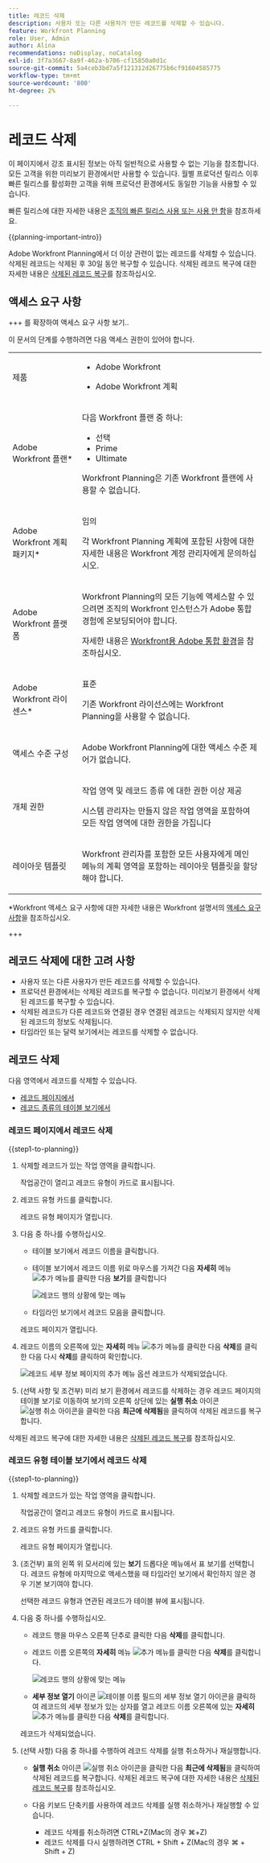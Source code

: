 ```yaml
---
title: 레코드 삭제
description: 사용자 또는 다른 사용자가 만든 레코드를 삭제할 수 있습니다.
feature: Workfront Planning
role: User, Admin
author: Alina
recommendations: noDisplay, noCatalog
exl-id: 3f7a3667-8a9f-462a-b706-cf15850a0d1c
source-git-commit: 5a4ceb3bd7a5f121312d26775b6cf91604585775
workflow-type: tm+mt
source-wordcount: '800'
ht-degree: 2%

---
```



# 레코드 삭제

<!--take Preview and Production references out at release-->

<span class="preview">이 페이지에서 강조 표시된 정보는 아직 일반적으로 사용할 수 없는 기능을 참조합니다. 모든 고객을 위한 미리보기 환경에서만 사용할 수 있습니다. 월별 프로덕션 릴리스 이후 빠른 릴리스를 활성화한 고객을 위해 프로덕션 환경에서도 동일한 기능을 사용할 수 있습니다. </span>

<span class="preview">빠른 릴리스에 대한 자세한 내용은 [조직의 빠른 릴리스 사용 또는 사용 안 함](/help/quicksilver/administration-and-setup/set-up-workfront/configure-system-defaults/enable-fast-release-process.md)을 참조하세요. </span>

{{planning-important-intro}}

Adobe Workfront Planning에서 더 이상 관련이 없는 레코드를 삭제할 수 있습니다. 삭제된 레코드는 삭제된 후 30일 동안 복구할 수 있습니다. 삭제된 레코드 복구에 대한 자세한 내용은 [삭제된 레코드 복구](/help/quicksilver/planning/records/restore-deleted-records.md)를 참조하십시오.

## 액세스 요구 사항

+++ 를 확장하여 액세스 요구 사항 보기..

이 문서의 단계를 수행하려면 다음 액세스 권한이 있어야 합니다.

<table style="table-layout:auto"> 
<col> 
</col> 
<col> 
</col> 
<tbody> 
    <tr> 
<tr> 
<td> 
   <p> 제품</p> </td> 
   <td> 
   <ul><li><p> Adobe Workfront</p></li> 
   <li><p> Adobe Workfront 계획<p></li></ul></td> 
  </tr>   
<tr> 
   <td role="rowheader"><p>Adobe Workfront 플랜*</p></td> 
   <td> 
<p>다음 Workfront 플랜 중 하나:</p> 
<ul><li>선택</li> 
<li>Prime</li> 
<li>Ultimate</li></ul> 
<p>Workfront Planning은 기존 Workfront 플랜에 사용할 수 없습니다.</p> 
   </td> 
<tr> 
   <td role="rowheader"><p>Adobe Workfront 계획 패키지*</p></td> 
   <td> 
<p>임의 </p> 
<p>각 Workfront Planning 계획에 포함된 사항에 대한 자세한 내용은 Workfront 계정 관리자에게 문의하십시오. </p> 
   </td> 
 <tr> 
   <td role="rowheader"><p>Adobe Workfront 플랫폼</p></td> 
   <td> 
<p>Workfront Planning의 모든 기능에 액세스할 수 있으려면 조직의 Workfront 인스턴스가 Adobe 통합 경험에 온보딩되어야 합니다.</p> 
<p>자세한 내용은 <a href="/help/quicksilver/workfront-basics/navigate-workfront/workfront-navigation/adobe-unified-experience.md">Workfront용 Adobe 통합 환경</a>을 참조하십시오. </p> 
   </td> 
   </tr> 
  </tr> 
  <tr> 
   <td role="rowheader"><p>Adobe Workfront 라이센스*</p></td> 
   <td><p> 표준</p>
   <p>기존 Workfront 라이선스에는 Workfront Planning을 사용할 수 없습니다.</p> 
  </td> 
  </tr> 
  <tr> 
   <td role="rowheader"><p>액세스 수준 구성</p></td> 
   <td> <p>Adobe Workfront Planning에 대한 액세스 수준 제어가 없습니다.</p>   
</td> 
  </tr> 
<tr> 
   <td role="rowheader"><p>개체 권한</p></td> 
   <td>   <p>작업 영역 <span class="preview"> 및 레코드 종류</span> </a>에 대한 권한 이상 제공 </p>  
   <p>시스템 관리자는 만들지 않은 작업 영역을 포함하여 모든 작업 영역에 대한 권한을 가집니다</p> </td> 
  </tr> 
<tr> 
   <td role="rowheader"><p>레이아웃 템플릿</p></td> 
   <td> <p>Workfront 관리자를 포함한 모든 사용자에게 메인 메뉴의 계획 영역을 포함하는 레이아웃 템플릿을 할당해야 합니다. </p> </td> 
  </tr> 
</tbody> 
</table>

*Workfront 액세스 요구 사항에 대한 자세한 내용은 Workfront 설명서의 [액세스 요구 사항](/help/quicksilver/administration-and-setup/add-users/access-levels-and-object-permissions/access-level-requirements-in-documentation.md)을 참조하십시오.

+++

## 레코드 삭제에 대한 고려 사항

* 사용자 또는 다른 사용자가 만든 레코드를 삭제할 수 있습니다.
* 프로덕션 환경에서는 삭제된 레코드를 복구할 수 없습니다. 미리보기 환경에서 삭제된 레코드를 복구할 수 있습니다.
* 삭제된 레코드가 다른 레코드와 연결된 경우 연결된 레코드는 삭제되지 않지만 삭제된 레코드의 정보도 삭제됩니다.
* 타임라인 또는 달력 보기에서는 레코드를 삭제할 수 없습니다.

## 레코드 삭제

다음 영역에서 레코드를 삭제할 수 있습니다.

* [레코드 페이지에서](#delete-a-record-from-the-records-page)
* [레코드 종류의 테이블 보기에서](#delete-a-record-from-the-record-type-table-view)

### 레코드 페이지에서 레코드 삭제

{{step1-to-planning}}

1. 삭제할 레코드가 있는 작업 영역을 클릭합니다.

   작업공간이 열리고 레코드 유형이 카드로 표시됩니다.

1. 레코드 유형 카드를 클릭합니다.

   레코드 유형 페이지가 열립니다.
1. 다음 중 하나를 수행하십시오.

   * 테이블 보기에서 레코드 이름을 클릭합니다.
   * 테이블 보기에서 레코드 이름 위로 마우스를 가져간 다음 **자세히** 메뉴 ![추가 메뉴](assets/more-menu.png)를 클릭한 다음 **보기**&#x200B;를 클릭합니다

     ![레코드 행의 상황에 맞는 메뉴](assets/contextual-menu-for-record-row.png)
   * 타임라인 보기에서 레코드 모음을 클릭합니다.

   레코드 페이지가 열립니다.

1. 레코드 이름의 오른쪽에 있는 **자세히** 메뉴 ![추가 메뉴](assets/more-menu.png)를 클릭한 다음 **삭제**&#x200B;를 클릭한 다음 다시 **삭제**&#x200B;를 클릭하여 확인합니다.

   ![레코드 세부 정보 페이지의 추가 메뉴 옵션](assets/more-menu-options-from-record-details-page.png) <!--ensure the options have not changed or been renamed-->
레코드가 삭제되었습니다.
1. (선택 사항 및 조건부) 미리 보기 환경에서 레코드를 삭제하는 경우 레코드 페이지의 테이블 보기로 이동하여 보기의 오른쪽 상단에 있는 **실행 취소** 아이콘 ![실행 취소 아이콘](assets/undo-icon.png)을 클릭한 다음 **최근에 삭제됨**&#x200B;을 클릭하여 삭제된 레코드를 복구합니다.

삭제된 레코드 복구에 대한 자세한 내용은 [삭제된 레코드 복구](/help/quicksilver/planning/records/restore-deleted-records.md)를 참조하십시오.

### 레코드 유형 테이블 보기에서 레코드 삭제

{{step1-to-planning}}

1. 삭제할 레코드가 있는 작업 영역을 클릭합니다.

   작업공간이 열리고 레코드 유형이 카드로 표시됩니다.

1. 레코드 유형 카드를 클릭합니다.

   레코드 유형 페이지가 열립니다.
1. (조건부) 표의 왼쪽 위 모서리에 있는 **보기** 드롭다운 메뉴에서 표 보기를 선택합니다. 레코드 유형에 마지막으로 액세스했을 때 타임라인 보기에서 확인하지 않은 경우 기본 보기여야 합니다.

   선택한 레코드 유형과 연관된 레코드가 테이블 뷰에 표시됩니다.
1. 다음 중 하나를 수행하십시오.

   * 레코드 행을 마우스 오른쪽 단추로 클릭한 다음 **삭제**&#x200B;를 클릭합니다.
   * 레코드 이름 오른쪽의 **자세히** 메뉴 ![추가 메뉴](assets/more-menu.png)를 클릭한 다음 **삭제**&#x200B;를 클릭합니다.

     ![레코드 행의 상황에 맞는 메뉴](assets/contextual-menu-for-record-row.png)

   * **세부 정보 열기** 아이콘 ![테이블 이름 필드의 세부 정보 열기 아이콘](assets/open-details-icon-in-table-name-field.png)을 클릭하여 레코드의 세부 정보가 있는 상자를 열고 레코드 이름 오른쪽에 있는 **자세히** ![추가 메뉴](assets/more-menu.png)를 클릭한 다음 **삭제**&#x200B;를 클릭합니다.

   레코드가 삭제되었습니다.

1. (선택 사항) 다음 중 하나를 수행하여 레코드 삭제를 실행 취소하거나 재실행합니다.

   * **실행 취소** 아이콘 ![실행 취소 아이콘](assets/undo-icon.png)을 클릭한 다음 **최근에 삭제됨**&#x200B;을 클릭하여 삭제된 레코드를 복구합니다. 삭제된 레코드 복구에 대한 자세한 내용은 [삭제된 레코드 복구](/help/quicksilver/planning/records/restore-deleted-records.md)를 참조하십시오.
   * 다음 키보드 단축키를 사용하여 레코드 삭제를 실행 취소하거나 재실행할 수 있습니다.

      * 레코드 삭제를 취소하려면 CTRL+Z(Mac의 경우 ⌘+Z)
      * 레코드 삭제를 다시 실행하려면 CTRL + Shift + Z(Mac의 경우 ⌘ + Shift + Z)





